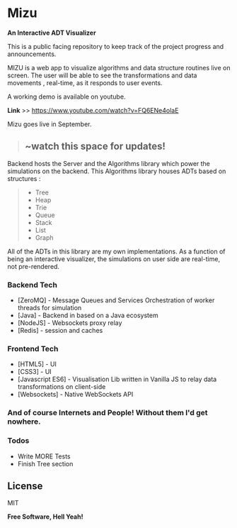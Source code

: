 # Mizu
<b>An Interactive ADT Visualizer</b>

This is a public facing repository to keep track of the project progress and announcements.


MIZU is a web app to visualize algorithms and data structure routines live on screen. The user will be able to see the transformations and data movements , real-time, as it responds to user events.

A working demo is available on youtube.

<b>Link</b> >> https://www.youtube.com/watch?v=FQ6ENe4olaE

Mizu goes live in September.

> ## ~watch this space for updates!

Backend hosts the Server and the Algorithms library which power the simulations on the backend. This Algorithms library houses ADTs based on structures :
> - Tree 
> - Heap
> - Trie
> - Queue
> - Stack
> - List
> - Graph



All of the ADTs in this library are my own implementations. As a function of being an interactive visualizer, the simulations on user side are real-time, not pre-rendered.


### Backend Tech

* [ZeroMQ] - Message Queues and Services Orchestration of worker threads for simulation
* [Java] - Backend in based on a Java ecosystem
* [NodeJS] - Websockets proxy relay
* [Redis] - session and caches


### Frontend Tech

* [HTML5] - UI
* [CSS3] - UI
* [Javascript ES6] - Visualisation Lib written in Vanilla JS to relay data transformations on client-side
* [Websockets] - Native WebSockets API

### And of course Internets and People! Without them I'd get nowhere.



### Todos

 - Write MORE Tests
 - Finish Tree section

License
----

MIT


**Free Software, Hell Yeah!**


